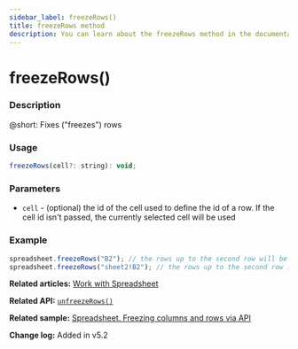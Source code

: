```yaml
---
sidebar_label: freezeRows() 
title: freezeRows method
description: You can learn about the freezeRows method in the documentation of the DHTMLX JavaScript Spreadsheet library. Browse developer guides and API reference, try out code examples and live demos, and download a free 30-day evaluation version of DHTMLX Spreadsheet.
---
```


# freezeRows()

### Description

@short: Fixes ("freezes") rows

### Usage

~~~jsx
freezeRows(cell?: string): void;
~~~

### Parameters

- `cell` - (optional) the id of the cell used to define the id of a row. If the cell id isn't passed, the currently selected cell will be used 

### Example

~~~jsx 
spreadsheet.freezeRows("B2"); // the rows up to the second row will be fixed
spreadsheet.freezeRows("sheet2!B2"); // the rows up to the second row in "sheet2" will be fixed
~~~

**Related articles:** [Work with Spreadsheet](working_with_ssheet.md/#freezingunfreezing-rows-and-columns)

**Related API:** [`unfreezeRows()`](api/spreadsheet_unfreezerows_method.md/)

**Related sample:** [Spreadsheet. Freezing columns and rows via API](https://snippet.dhtmlx.com/a12xd1mn)

**Change log:** 
Added in v5.2